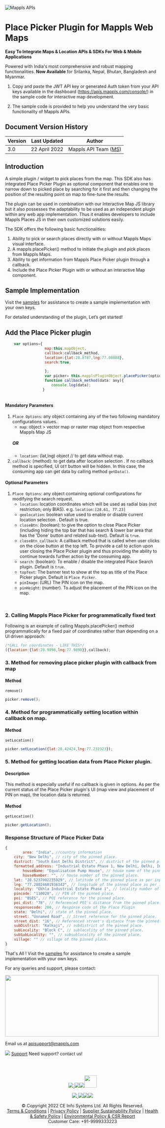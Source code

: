 ![Mappls APIs](https://about.mappls.com/images/mappls-b-logo.svg)

# Place Picker Plugin for Mappls Web Maps

**Easy To Integrate Maps & Location APIs & SDKs For Web & Mobile Applications**

Powered with India's most comprehensive and robust mapping functionalities.
**Now Available**  for Srilanka, Nepal, Bhutan, Bangladesh and Myanmar.

1. Copy and paste the JWT API key or generated Auth token from your API keys available in the dashboard (https://apis.mappls.com/console/) in the sample code for interactive map development. 

2. The sample code is provided to help you understand the very basic functionality of Mappls APIs. 

## Document Version History

| Version | Last Updated | Author |
| ---- | ---- | ---- |
| 3.0 | 22 April 2022 | Mappls API Team ([MS](https://github.com/mamtasharma117)) |


## Introduction

A simple plugin / widget to pick places from the map. This SDK also has integrated Place Picker Plugin as optional component that enables one to narrow down to picked place by searching for it first and then changing the position of the resulting point on map to fine-tune the results.

The plugin can be used in combination with our Interactive Map JS library but it also possesses the adaptability to be used as an independent plugin within any web app implementation. Thus it enables developers to include Mappls Places JS in their own customized solutions easily.

The SDK offers the following basic functionalities: 
1. Ability to pick or search places directly with or without Mappls Maps visual interface.
2. A mappls.placePicker() method to initiate the plugin and pick places from Mappls Maps.
3. Ability to get information from Mappls Place Picker plugin through a callback.
4. Include the Place Picker Plugin with or without an interactive Map component.


## Sample Implementation


Visit the [samples](https://about.mappls.com/api/web-sdk/vector-plugin-example/Placepicker/mappls-placepicker-plugin) for assistance to create a sample implementation with your own keys. 

For detailed understanding of the plugin, Let’s get started!



## Add the Place Picker plugin

```js
    var options={
                  map:this.mapObject,
                  callback:callback_method,
                  location:{lat:28.8787,lng:77.08888},
                  search:true,
                  
                  };
                  var picker= this.mapplsPluginObject.placePicker(options, callback_method );
                  function callback_method(data: any){
                     console.log(data);
                 }
      
```

#### Mandatory Parameters
1. `Place Options`: any object containing any of the two following mandatory configurations values.
    - `map`: object > vector map or raster map object from respective Mappls Map JS
    ##### OR
    - `location`: (lat,lng) object // to get data without map.
2. `callback`: (method): to get data after location selection . If no callback method is specified, UI `GET` button will be hidden. In this case, the consuming app can get data by calling method `getData()`.

#### Optional Parameters
1. `Place Options`: any object containing optional configurations for modifying the search request.
    - `location`: location coordinates which will be used as radial bias (not restriction; only BIAS). e.g. `location:[28.61, 77.23]`
    - `geolocation`: boolean value used to enable or disable current location selection . Default is true.
    - `closeBtn`: (boolean): to give the option to close Place Picker (including hiding the top bar that has search & lower bar area that has the 'Done' button and related sub-text). Default is `true`.
    - `closeBtn_callback`: A callback method that is called when user clicks on the close button at the top left. To provide a call to action upon user closing the Place Picker plugin and thus providing the ability to continue towards further action by the consuming app.
    - `search`: (boolean): To enable / disable the integrated Place Search plugin. Default is `true`.
    - `topText`: The banner text to show at the top as title of the Place Picker plugin. Default is `Place Picker`.
    - `pinImage`: (URL) The PIN icon on the map. 
    - `pinHeight`: (number). To adjust the placement of the PIN icon on the map.
<br>

### 2. Calling Mappls Place Picker for programmatically fixed text

Following is an example of calling Mappls.placePicker() method programmatically for a fixed pair of coordinates rather than depending on a UI driven approach: 

```js
/*CALL for coordinates - LIKE THIS*/
({location:{lat:28.9898,lng:77.9898}},callback);
```

### 3. Method for removing place picker plugin with callback from map
#### Method
`remove()`

```js
picker.remove();
```

### 4. Method for programmatically setting location within callback on map.
#### Method
`setLocation()`

```js
picker.setLocation({lat:28.42424,lng:77.232323});
```

### 5. Method for getting location data from Place Picker plugin.

#### Description
This method is especially useful if no callback is given in options.
As per the current status of the Place Picker plugin's UI (map view and placement of PIN on map), the location data is returned.

#### Method
`getLocation()`

```js
picker.getLocation();
```


### Response Structure of Place Picker Data

```js
{	
        area: "India", //country information
	city: "New Delhi", // city of the pinned place.
	district: "South East Delhi District", // district of the pinned place.
	formatted_address: "Industrial Estate Phase 1, New Delhi, Delhi, India", // complete formatted address of the pinned place.
        houseName: "Equalisatcon Pump House", // house name of the pinned place.
        houseNumber: "", // house number of the pinned place.
	lat: "28.5237002235929", // latitude of the pinned place as per input coordinates.
	lng: "77.28024601936342", // longitude of the pinned place as per input coordinates.
	locality: "Okhla Industrial Estate Phase 1", // locality number of the pinned place.
	pincode: "110020", // PIN of the pinned place.
	poi: "BSES", // POI reference for the pinned place.
	poi_dist: "78", // Referenced POI's distance from the pinned place.
	responsecode: 200, // Response code of the Place Plugin
	state: "Delhi", // state of the pinned place.
	street: "Unnamed Road", // Street reference for the pinned place.
	street_dist: "16", // Referenced street's distance from the pinned place.
	subDistrict: "Kalkaji", // subdistrict of the pinned place.
	subLocality: "Block C", // sublocality of the pinned place.
	subSubLocality: "", // subsublocality of the pinned place.
	village: "" // village of the pinned place.
}

```

That's All ! Visit the [samples](https://about.mappls.com/api/web-sdk/vector-plugin-example/Placepicker/mappls-placepicker-plugin) for assistance to create a sample implementation with your own keys. 


For any queries and support, please contact: 

<img src="https://cdn.mapmyindia.com/mappls_web/maps_widget_v2/images/mappls.svg?service=google_gsuite"  width="500" height="200" />

Email us at [apisupport@mappls.com](mailto:apisupport@mappls.com)


![](https://www.mapmyindia.com/api/img/icons/support.png)
[Support](https://www.mapmyindia.com/api/index.php#f_cont)
Need support? contact us!

<br></br>

[<p align="center"> <img src="https://www.mapmyindia.com/api/img/icons/stack-overflow.png"/> ](https://stackoverflow.com/questions/tagged/mapmyindia-api)[![](https://www.mapmyindia.com/api/img/icons/blog.png)](http://www.mapmyindia.com/blog/)[![](https://www.mapmyindia.com/api/img/icons/gethub.png)](https://github.com/MapmyIndia)[<img src="https://mmi-api-team.s3.ap-south-1.amazonaws.com/API-Team/npm-logo.one-third%5B1%5D.png" height="40"/> </p>](https://www.npmjs.com/org/mapmyindia) 



[<p align="center"> <img src="https://www.mapmyindia.com/june-newsletter/icon4.png"/> ](https://www.facebook.com/MapmyIndia)[![](https://www.mapmyindia.com/june-newsletter/icon2.png)](https://twitter.com/MapmyIndia)[![](https://www.mapmyindia.com/newsletter/2017/aug/llinkedin.png)](https://www.linkedin.com/company/mapmyindia)[![](https://www.mapmyindia.com/june-newsletter/icon3.png)](https://www.youtube.com/user/MapmyIndia/)




<div align="center">© Copyright 2022 CE Info Systems Ltd. All Rights Reserved.</div>

<div align="center"> <a href="https://www.mapmyindia.com/api/terms-&-conditions">Terms & Conditions</a> | <a href="https://www.mapmyindia.com/about/privacy-policy">Privacy Policy</a> | <a href="https://www.mapmyindia.com/pdf/mapmyIndia-sustainability-policy-healt-labour-rules-supplir-sustainability.pdf">Supplier Sustainability Policy</a> | <a href="https://www.mapmyindia.com/pdf/Health-Safety-Management.pdf">Health & Safety Policy</a> | <a href="https://www.mapmyindia.com/pdf/Environment-Sustainability-Policy-CSR-Report.pdf">Environmental Policy & CSR Report</a>

<div align="center">Customer Care: +91-9999333223</div>

